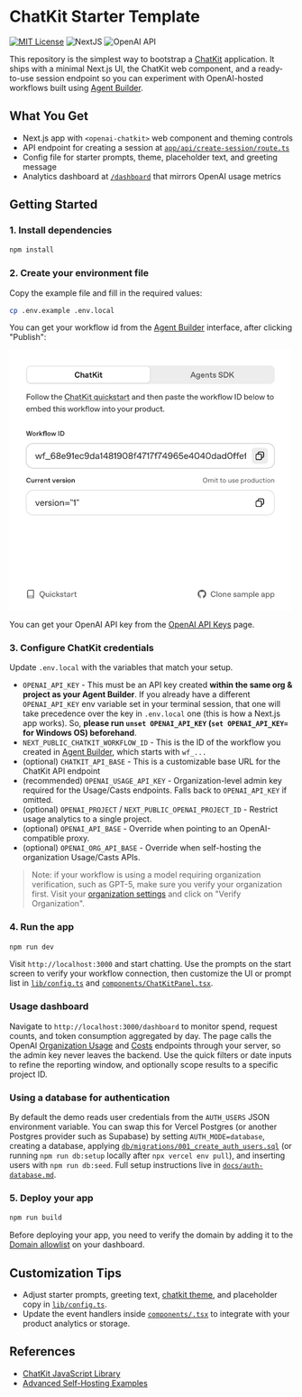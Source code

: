 # ChatKit Starter Template

[![MIT License](https://img.shields.io/badge/License-MIT-green.svg)](LICENSE)
![NextJS](https://img.shields.io/badge/Built_with-NextJS-blue)
![OpenAI API](https://img.shields.io/badge/Powered_by-OpenAI_API-orange)

This repository is the simplest way to bootstrap a [ChatKit](http://openai.github.io/chatkit-js/) application. It ships with a minimal Next.js UI, the ChatKit web component, and a ready-to-use session endpoint so you can experiment with OpenAI-hosted workflows built using [Agent Builder](https://platform.openai.com/agent-builder).

## What You Get

- Next.js app with `<openai-chatkit>` web component and theming controls
- API endpoint for creating a session at [`app/api/create-session/route.ts`](app/api/create-session/route.ts)
- Config file for starter prompts, theme, placeholder text, and greeting message
- Analytics dashboard at [`/dashboard`](app/dashboard/page.tsx) that mirrors OpenAI usage metrics

## Getting Started

### 1. Install dependencies

```bash
npm install
```

### 2. Create your environment file

Copy the example file and fill in the required values:

```bash
cp .env.example .env.local
```

You can get your workflow id from the [Agent Builder](https://platform.openai.com/agent-builder) interface, after clicking "Publish":

<img src="./public/docs/workflow.jpg" width=500 />

You can get your OpenAI API key from the [OpenAI API Keys](https://platform.openai.com/api-keys) page.

### 3. Configure ChatKit credentials

Update `.env.local` with the variables that match your setup.

- `OPENAI_API_KEY` - This must be an API key created **within the same org & project as your Agent Builder**. If you already have a different `OPENAI_API_KEY` env variable set in your terminal session, that one will take precedence over the key in `.env.local` one (this is how a Next.js app works). So, **please run `unset OPENAI_API_KEY` (`set OPENAI_API_KEY=` for Windows OS) beforehand**.
- `NEXT_PUBLIC_CHATKIT_WORKFLOW_ID` - This is the ID of the workflow you created in [Agent Builder](https://platform.openai.com/agent-builder), which starts with `wf_...`
- (optional) `CHATKIT_API_BASE` - This is a customizable base URL for the ChatKit API endpoint
- (recommended) `OPENAI_USAGE_API_KEY` - Organization-level admin key required for the Usage/Casts endpoints. Falls back to `OPENAI_API_KEY` if omitted.
- (optional) `OPENAI_PROJECT` / `NEXT_PUBLIC_OPENAI_PROJECT_ID` - Restrict usage analytics to a single project.
- (optional) `OPENAI_API_BASE` - Override when pointing to an OpenAI-compatible proxy.
- (optional) `OPENAI_ORG_API_BASE` - Override when self-hosting the organization Usage/Casts APIs.

> Note: if your workflow is using a model requiring organization verification, such as GPT-5, make sure you verify your organization first. Visit your [organization settings](https://platform.openai.com/settings/organization/general) and click on "Verify Organization".

### 4. Run the app

```bash
npm run dev
```

Visit `http://localhost:3000` and start chatting. Use the prompts on the start screen to verify your workflow connection, then customize the UI or prompt list in [`lib/config.ts`](lib/config.ts) and [`components/ChatKitPanel.tsx`](components/ChatKitPanel.tsx).

### Usage dashboard

Navigate to `http://localhost:3000/dashboard` to monitor spend, request counts, and token consumption aggregated by day. The page calls the OpenAI [Organization Usage](https://platform.openai.com/docs/api-reference/usage) and [Costs](https://platform.openai.com/docs/api-reference/costs) endpoints through your server, so the admin key never leaves the backend. Use the quick filters or date inputs to refine the reporting window, and optionally scope results to a specific project ID.

### Using a database for authentication

By default the demo reads user credentials from the `AUTH_USERS` JSON environment variable. You can swap this for Vercel Postgres (or another Postgres provider such as Supabase) by setting `AUTH_MODE=database`, creating a database, applying [`db/migrations/001_create_auth_users.sql`](db/migrations/001_create_auth_users.sql) (or running `npm run db:setup` locally after `npx vercel env pull`), and inserting users with `npm run db:seed`. Full setup instructions live in [`docs/auth-database.md`](docs/auth-database.md).

### 5. Deploy your app

```bash
npm run build
```

Before deploying your app, you need to verify the domain by adding it to the [Domain allowlist](https://platform.openai.com/settings/organization/security/domain-allowlist) on your dashboard.

## Customization Tips

- Adjust starter prompts, greeting text, [chatkit theme](https://chatkit.studio/playground), and placeholder copy in [`lib/config.ts`](lib/config.ts).
- Update the event handlers inside [`components/.tsx`](components/ChatKitPanel.tsx) to integrate with your product analytics or storage.

## References

- [ChatKit JavaScript Library](http://openai.github.io/chatkit-js/)
- [Advanced Self-Hosting Examples](https://github.com/openai/openai-chatkit-advanced-samples)
